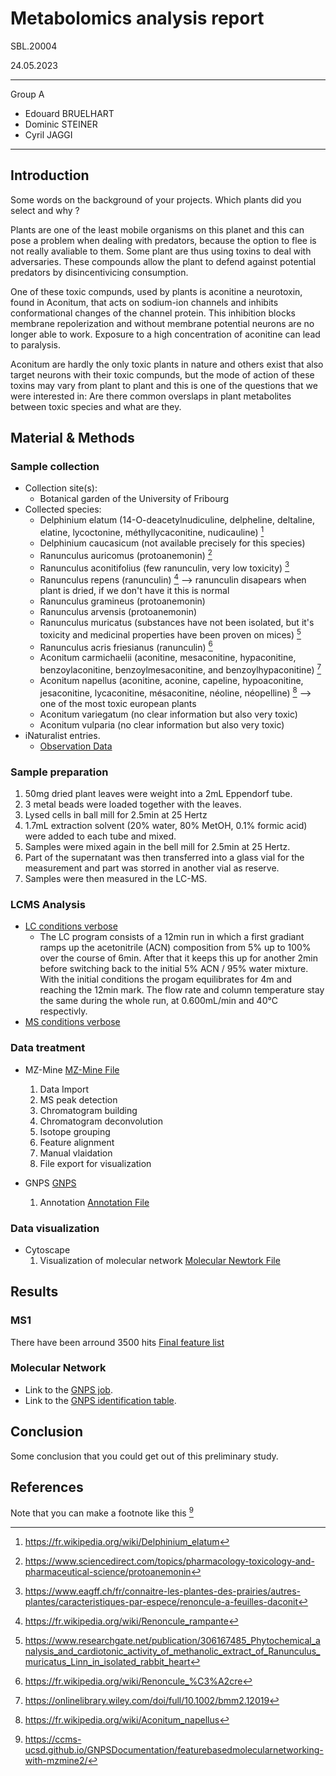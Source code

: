 # Metabolomics analysis report
SBL.20004 

24.05.2023

----
Group A
- Edouard BRUELHART
- Dominic STEINER
- Cyril JAGGI
----


## Introduction

Some words on the background of your projects.
Which plants did you select and why ?

Plants are one of the least mobile organisms on this planet and this can pose a problem when dealing with predators, because the option to flee is not really avaliable to them. Some plant are thus using toxins to deal with adversaries. These compounds allow the plant to defend against potential predators by disincentivicing consumption. 

One of these toxic compunds, used by plants is aconitine a neurotoxin, found in Aconitum, that acts on sodium-ion channels and inhibits conformational changes of the channel protein. This inhibition blocks membrane repolerization and without membrane potential neurons are no longer able to work. Exposure to a high concentration of aconitine can lead to paralysis. 

Aconitum are hardly the only toxic plants in nature and others exist that also target neurons with their toxic compunds, but the mode of action of these toxins may vary from plant to plant and this is one of the questions that we were interested in: Are there common overslaps in plant metabolites between toxic species and what are they.  




## Material & Methods

### Sample collection

- Collection site(s):
    - Botanical garden of the University of Fribourg
- Collected species: 
    - Delphinium elatum (14-O-deacetylnudiculine, delpheline, deltaline, elatine, lycoctonine, méthyllycaconitine, nudicauline) [^4]
    - Delphinium caucasicum (not available precisely for this species)
    - Ranunculus auricomus (protoanemonin) [^3]
    - Ranunculus aconitifolius (few ranunculin, very low toxicity) [^5]
    - Ranunculus repens (ranunculin) [^6] --> ranunculin disapears when plant is dried, if we don't have it this is normal
    - Ranunculus gramineus (protoanemonin)
    - Ranunculus arvensis (protoanemonin)
    - Ranunculus muricatus (substances have not been isolated, but it's toxicity and medicinal properties have been proven on mices) [^7]
    - Ranunculus acris friesianus (ranunculin) [^8]
    - Aconitum carmichaelii (aconitine, mesaconitine, hypaconitine, benzoylaconitine, benzoylmesaconitine, and benzoylhypaconitine) [^9]
    - Aconitum napellus (aconitine, aconine, capeline, hypoaconitine, jesaconitine, lycaconitine, mésaconitine, néoline, néopelline) [^10] --> one of the most toxic european plants
    - Aconitum variegatum (no clear information but also very toxic)
    - Aconitum vulparia (no clear information but also very toxic)
- iNaturalist entries.
    - [Observation Data](https://github.com/Cythion/SBL.20004/blob/main/data/observations-328542.csv)


### Sample preparation

1. 50mg dried plant leaves were weight into a 2mL Eppendorf tube.
2. 3 metal beads were loaded together with the leaves.
3. Lysed cells in ball mill for 2.5min at 25 Hertz 
4. 1.7mL extraction solvent (20% water, 80% MetOH, 0.1% formic acid) were added to each tube and mixed.
5. Samples were mixed again in the bell mill for 2.5min at 25 Hertz. 
6. Part of the supernatant was then transferred into a glass vial for the measurement and part was storred in another vial as reserve.
7. Samples were then measured in the LC-MS. 

### LCMS Analysis

- [LC conditions verbose](https://github.com/Cythion/SBL.20004/blob/main/lc_conditions.txt) 
    - The LC program consists of a 12min run in which a first gradiant ramps up the acetonitrile (ACN) composition from 5% up to 100% over the course of 6min. After that it keeps this up for another 2min before switching back to the initial 5% ACN / 95% water mixture. With the initial conditions the progam equilibrates for 4m and reaching the 12min mark. The flow rate and column temperature stay the same during the whole run, at 0.600mL/min and 40°C respectivly.
- [MS conditions verbose](https://github.com/Cythion/SBL.20004/blob/main/ms_conditions.txt)

### Data treatment

- MZ-Mine [MZ-Mine File](https://github.com/Cythion/SBL.20004/blob/main/MZ_mine_all.mgf)
    1. Data Import
    2. MS peak detection
    3. Chromatogram building 
    4. Chromatogram deconvolution <!--For: Peak identification, Improove peak shape ect by adding the time factor of LC == 3D -->
    5. Isotope grouping
    6. Feature alignment
    7. Manual vlaidation 
    8. File export for visualization 

- GNPS [GNPS](https://gnps.ucsd.edu/ProteoSAFe/status.jsp?task=54c7e463fe00492a9984c160219fb1d6)
    1. Annotation [Annotation File](https://github.com/Cythion/SBL.20004/blob/main/all_annotations.csv)



### Data visualization 

- Cytoscape 
    1. Visualization of molecular network [Molecular Newtork File]()
## Results


### MS1

There have been arround 3500 hits
[Final feature list](https://github.com/Cythion/SBL.20004/blob/main/data/Final_Aligned_Feature_List.csv)

### Molecular Network

- Link to the [GNPS job](https://gnps.ucsd.edu/ProteoSAFe/status.jsp?task=54c7e463fe00492a9984c160219fb1d6).
- Link to the [GNPS identification table](https://gnps.ucsd.edu/ProteoSAFe/result.jsp?task=54c7e463fe00492a9984c160219fb1d6&view=view_all_annotations_DB).

## Conclusion

Some conclusion that you could get out of this preliminary study.

## References

Note that you can make a footnote like this [^1]

[^1]: https://ccms-ucsd.github.io/GNPSDocumentation/featurebasedmolecularnetworking-with-mzmine2/
[^2]: https://pubs.rsc.org/en/content/articlehtml/2020/ra/d0ra00813c
[^3]: https://www.sciencedirect.com/topics/pharmacology-toxicology-and-pharmaceutical-science/protoanemonin
[^4]: https://fr.wikipedia.org/wiki/Delphinium_elatum
[^5]: https://www.eagff.ch/fr/connaitre-les-plantes-des-prairies/autres-plantes/caracteristiques-par-espece/renoncule-a-feuilles-daconit
[^6]: https://fr.wikipedia.org/wiki/Renoncule_rampante
[^7]: https://www.researchgate.net/publication/306167485_Phytochemical_analysis_and_cardiotonic_activity_of_methanolic_extract_of_Ranunculus_muricatus_Linn_in_isolated_rabbit_heart
[^8]: https://fr.wikipedia.org/wiki/Renoncule_%C3%A2cre
[^9]: https://onlinelibrary.wiley.com/doi/full/10.1002/bmm2.12019
[^10]: https://fr.wikipedia.org/wiki/Aconitum_napellus
